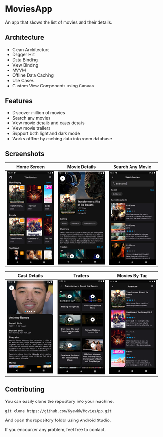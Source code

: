 # MoviesApp
 An app that shows the list of movies and their details.

## Architecture
- Clean Architecture
- Dagger Hilt
- Data Binding
- View Binding
- MVVM
- Offline Data Caching
- Use Cases
- Custom View Components using Canvas

## Features
- Discover million of movies
- Search any movies
- View movie details and casts details
- View movie trailers
- Support both light and dark mode
- Works offline by caching data into room database.

## Screenshots
| Home Screen                                                                             | Movie Details                                                                           | Search Any Movie                                                                            |
|-----------------------------------------------------------------------------------------|-----------------------------------------------------------------------------------------|---------------------------------------------------------------------------------------------|
| ![one](https://github.com/Kyawkk/MoviesApp/blob/master/screenshoots/one.png?raw=true)   | ![two](https://github.com/Kyawkk/MoviesApp/blob/master/screenshoots/two.png?raw=true)   | ![three](https://github.com/Kyawkk/MoviesApp/blob/master/screenshoots/three.png?raw=true)   |

| Cast Details                                                                            | Trailers                                                                                | Movies By Tag                                                                         |
|-----------------------------------------------------------------------------------------|-----------------------------------------------------------------------------------------|---------------------------------------------------------------------------------------|
| ![four](https://github.com/Kyawkk/MoviesApp/blob/master/screenshoots/four.png?raw=true) | ![five](https://github.com/Kyawkk/MoviesApp/blob/master/screenshoots/five.png?raw=true) | ![six](https://github.com/Kyawkk/MoviesApp/blob/master/screenshoots/six.png?raw=true) |

## Contributing
You can easily clone the repository into your machine.

`git clone https://github.com/Kyawkk/MoviesApp.git`

And open the repository folder using Android Studio.

If you encounter any problem, feel free to contact.
